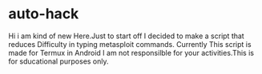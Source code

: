 # auto-hack
Hi i am kind of new Here.Just to start off I decided to make a script that reduces 
Difficulty in typing metasploit commands.
Currently This script is made for Termux in Android 
I am not responsilble for your activities.This is for sducational purposes only.

